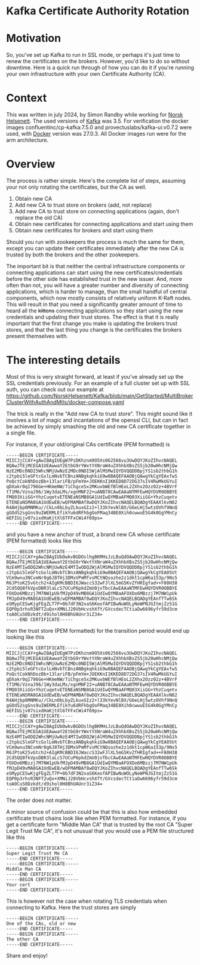 Kafka Certificate Authority Rotation
===

# Motivation

So, you've set up Kafka to run in SSL mode, or perhaps it's just time to renew the certificates on the brokers. However, you'd like to do so without downtime. Here is a quick run through of how you can do it if you're running your own infrastructure with your own Certificate Authority (CA).

# Context

This was written in july 2024, by Simon Randby while working for [Norsk Helsenett](https://www.nhn.no/). The used versions of [Kafka](https://kafka.apache.org/) was 3.5. For verification the docker images confluentinc/cp-kafka:7.5.0
and provectuslabs/kafka-ui:v0.7.2 were used, with [Docker](https://docs.docker.com/) version was 27.0.3. All Docker images run were for the arm architecture.

# Overview

The process is rather simple. Here's the complete list of steps, assuming your not only rotating the certificates, but the CA as well.

1. Obtain new CA
2. Add new CA to trust store on brokers (add, not replace)
3. Add new CA to trust store on connecting applications (again, don't replace the old CA)
4. Obtain new certificates for connecting applications and start using them
5. Obtain new certificates for brokers and start using them

Should you run with zookeepers the process is much the same for them, except you can update their certificates immediately after the new CA is trusted by both the brokers and the other zookeepers.

The important bit is that neither the central infrastructure components or connecting applications can start using the new certificates/credentials before the other side has established trust in the new issuer. And, more often than not, you will have a greater number and diversity of connecting applications, which is harder to manage, than the small handful of central components, which now mostly consists of relatively uniform K-Raft nodes. This will result in that you need a significantly greater amount of time to heard all the ~~kittens~~ connecting applications so they start using the new credentials and updating their trust stores. The effect is that it is really important that the first change you make is updating the brokers trust stores, and that the last thing you change is the certificates the brokers present themselves with.

# The interesting details

Most of this is very straight forward, at least if you've already set up the SSL credentials previously. For an example of a full cluster set up with SSL auth, you can check out our example at https://github.com/NorskHelsenett/Kafka/blob/main/GetStarted/MultiBrokerClusterWithAuthAndMtls/docker-compose.yaml

The trick is really in the "Add new CA to trust store". This might sound like it involves a lot of magic and incantations of the openssl CLI, but can in fact be achieved by simply smashing the old and new CA certificate together in a single file.

For instance, if your old/original CAs certificate (PEM formatted) is

```
-----BEGIN CERTIFICATE-----
MIICJjCCAY+gAwIBAgIUEgW7PzDKhznm9O5Xs062566vu3UwDQYJKoZIhvcNAQEL
BQAwJTEjMCEGA1UEAwwaY2EtbG9rYWxtYXNraW4uZXhhbXBsZS5jb20wHhcNMjQw
NzE2MDc0NDI5WhcNMjUwNzE2MDc0NDI5WjAlMSMwIQYDVQQDDBpjYS1sb2thbG1h
c2tpbi5leGFtcGxlLmNvbTCBnzANBgkqhkiG9w0BAQEFAAOBjQAwgYkCgYEAxfwS
PoQctCokNhDozBb+13lariFB/pFmYm+JOEKKnI1KKED8D72DG37sIV4RwMkUGYuI
qDXakr0qI796Ge+HKmeNW/7iChgce5x2MKuvbWEfBlHEoL2ZXhx2Ozz02z+4BVrF
tT1M6/VznaJ96/1Wy3daLMs/xgnMNF22+uANB78CAwEAAaNTMFEwHQYDVR0OBBYE
FMQ03XiiGG+YhzCuqetvETENEaNSMB8GA1UdIwQYMBaAFMQ03XiiGG+YhzCuqetv
ETENEaNSMA8GA1UdEwEB/wQFMAMBAf8wDQYJKoZIhvcNAQELBQADgYEAAXlkvN82
R4AHjbp0MNMKu//CkLn0bLbyZLkuxGIz2+l33kYevNlBX/G6eLHj5wtzOVhf9NnQ
gGOdS2sgGns9uIWERMLEfikYu6dRFhbgOoFMaq34BE0Xih0cwwuE5G4k0GgYMnCy
mEFIUijv07sixdHaKjtXl6TFFxCWi4f69ps=
-----END CERTIFICATE-----
```

and you have a new anchor of trust, a brand new CA whose certificate (PEM formatted) looks like this

```
-----BEGIN CERTIFICATE-----
MIICJjCCAY+gAwIBAgIUbOwkvBGDOslhgBKMHsJzLBuQdOAwDQYJKoZIhvcNAQEL
BQAwJTEjMCEGA1UEAwwaY2EtbG9rYWxtYXNraW4uZXhhbXBsZS5jb20wHhcNMjQw
NzE4MTIwODQ2WhcNMjUwNzE4MTIwODQ2WjAlMSMwIQYDVQQDDBpjYS1sb2thbG1h
c2tpbi5leGFtcGxlLmNvbTCBnzANBgkqhkiG9w0BAQEFAAOBjQAwgYkCgYEA05Ut
VCm9wnu3NCvmNr0g6J8THj3DMxVPmMfvsMCtNQsozhe2z1dkt1cpW6a153p/9Ns5
R6JPtoK25vGtch2+AIgKMcBBDI6JWaccS32wFJlXL5mG5KvZfHRIgfad++F80H38
2Cd5QQ8fkVpsDBR3laLcS7UCuP6pkdZmU0jvTbcCAwEAAaNTMFEwHQYDVR0OBBYE
FOXDo6MBzzj7M7NW1pUkfMJpD49vMB8GA1UdIwQYMBaAFOXDo6MBzzj7M7NW1pUk
fMJpD49vMA8GA1UdEwEB/wQFMAMBAf8wDQYJKoZIhvcNAQELBQADgYEAnfTTw6Sk
eSMypCESwKjgFEgZLT7P+0b7dF3N2xaS6KeofAPIBwNuWOLyNeWPNJGItmjZz51G
EQP0p3rhsR3NFT2uQx+XMNiJ20VbHcvshXfY/GVcsdecTCtiaDw6696yfr59d3cm
toA0CuS0Dzkdt/d9ihol0H8BhUAUnr3iZ34=
-----END CERTIFICATE-----
```

then the trust store (PEM formatted) for the transition period would end up looking like this

```
-----BEGIN CERTIFICATE-----
MIICJjCCAY+gAwIBAgIUEgW7PzDKhznm9O5Xs062566vu3UwDQYJKoZIhvcNAQEL
BQAwJTEjMCEGA1UEAwwaY2EtbG9rYWxtYXNraW4uZXhhbXBsZS5jb20wHhcNMjQw
NzE2MDc0NDI5WhcNMjUwNzE2MDc0NDI5WjAlMSMwIQYDVQQDDBpjYS1sb2thbG1h
c2tpbi5leGFtcGxlLmNvbTCBnzANBgkqhkiG9w0BAQEFAAOBjQAwgYkCgYEAxfwS
PoQctCokNhDozBb+13lariFB/pFmYm+JOEKKnI1KKED8D72DG37sIV4RwMkUGYuI
qDXakr0qI796Ge+HKmeNW/7iChgce5x2MKuvbWEfBlHEoL2ZXhx2Ozz02z+4BVrF
tT1M6/VznaJ96/1Wy3daLMs/xgnMNF22+uANB78CAwEAAaNTMFEwHQYDVR0OBBYE
FMQ03XiiGG+YhzCuqetvETENEaNSMB8GA1UdIwQYMBaAFMQ03XiiGG+YhzCuqetv
ETENEaNSMA8GA1UdEwEB/wQFMAMBAf8wDQYJKoZIhvcNAQELBQADgYEAAXlkvN82
R4AHjbp0MNMKu//CkLn0bLbyZLkuxGIz2+l33kYevNlBX/G6eLHj5wtzOVhf9NnQ
gGOdS2sgGns9uIWERMLEfikYu6dRFhbgOoFMaq34BE0Xih0cwwuE5G4k0GgYMnCy
mEFIUijv07sixdHaKjtXl6TFFxCWi4f69ps=
-----END CERTIFICATE-----
-----BEGIN CERTIFICATE-----
MIICJjCCAY+gAwIBAgIUbOwkvBGDOslhgBKMHsJzLBuQdOAwDQYJKoZIhvcNAQEL
BQAwJTEjMCEGA1UEAwwaY2EtbG9rYWxtYXNraW4uZXhhbXBsZS5jb20wHhcNMjQw
NzE4MTIwODQ2WhcNMjUwNzE4MTIwODQ2WjAlMSMwIQYDVQQDDBpjYS1sb2thbG1h
c2tpbi5leGFtcGxlLmNvbTCBnzANBgkqhkiG9w0BAQEFAAOBjQAwgYkCgYEA05Ut
VCm9wnu3NCvmNr0g6J8THj3DMxVPmMfvsMCtNQsozhe2z1dkt1cpW6a153p/9Ns5
R6JPtoK25vGtch2+AIgKMcBBDI6JWaccS32wFJlXL5mG5KvZfHRIgfad++F80H38
2Cd5QQ8fkVpsDBR3laLcS7UCuP6pkdZmU0jvTbcCAwEAAaNTMFEwHQYDVR0OBBYE
FOXDo6MBzzj7M7NW1pUkfMJpD49vMB8GA1UdIwQYMBaAFOXDo6MBzzj7M7NW1pUk
fMJpD49vMA8GA1UdEwEB/wQFMAMBAf8wDQYJKoZIhvcNAQELBQADgYEAnfTTw6Sk
eSMypCESwKjgFEgZLT7P+0b7dF3N2xaS6KeofAPIBwNuWOLyNeWPNJGItmjZz51G
EQP0p3rhsR3NFT2uQx+XMNiJ20VbHcvshXfY/GVcsdecTCtiaDw6696yfr59d3cm
toA0CuS0Dzkdt/d9ihol0H8BhUAUnr3iZ34=
-----END CERTIFICATE-----
```

The order does not matter.

A minor source of confusion could be that this is also how embedded certificate trust chains look like when PEM formatted. For instance, if you get a certificate form "Middle Man CA" that is trusted by the root CA "Super Legit Trust Me CA", it's not unusual that you would use a PEM file structured like this

```
-----BEGIN CERTIFICATE-----
Super Legit Trust Me CA
-----END CERTIFICATE-----
-----BEGIN CERTIFICATE-----
Middle Man CA
-----END CERTIFICATE-----
-----BEGIN CERTIFICATE-----
Your cert
-----END CERTIFICATE-----
```

This is however not the case when rotating TLS credentials when connecting to Kafka. Here the trust stores are simply

```
-----BEGIN CERTIFICATE-----
One of the CAs, old or new
-----END CERTIFICATE-----
-----BEGIN CERTIFICATE-----
The other CA
-----END CERTIFICATE-----
```

Share and enjoy!
